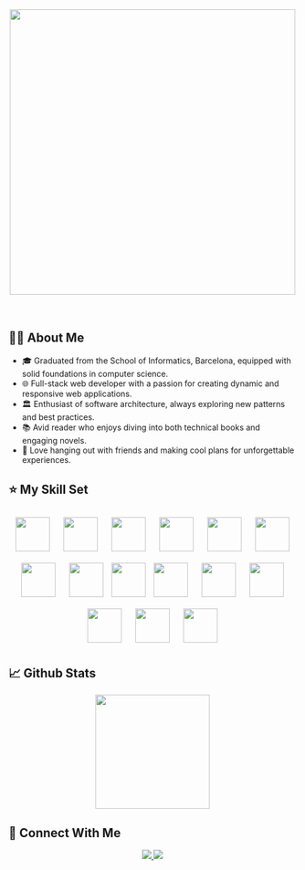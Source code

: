 <div align="center">
  <img src="https://github.com/user-attachments/assets/05dcf405-f88a-4728-8b7e-8d2efc56fcd3" width="500"/>
</div>
<br><br>

## 👨‍💻 About Me
<ul>
  <li>🎓 Graduated from the School of Informatics, Barcelona, equipped with solid foundations in computer science.</li>
  <li>🌐 Full-stack web developer with a passion for creating dynamic and responsive web applications.</li>
  <li>🏛️ Enthusiast of software architecture, always exploring new patterns and best practices.</li>
  <li>📚 Avid reader who enjoys diving into both technical books and engaging novels.</li>
  <li>🎉 Love hanging out with friends and making cool plans for unforgettable experiences.</li>
</ul>

## ⭐ My Skill Set
<p align=center>
  <img src="https://cdn.jsdelivr.net/gh/devicons/devicon@latest/icons/nestjs/nestjs-original.svg" height="60" width="60" style="margin: 10px;"/>
  <img src="https://cdn.jsdelivr.net/gh/devicons/devicon@latest/icons/nextjs/nextjs-plain.svg" height="60" width="60" style="margin: 10px;"/>
  <img src="https://cdn.jsdelivr.net/gh/devicons/devicon@latest/icons/react/react-original.svg" height="60" width="60" style="margin: 10px;"/>
  <img src="https://cdn.jsdelivr.net/gh/devicons/devicon@latest/icons/typescript/typescript-original.svg" height="60" width="60" style="margin: 10px;"/>        
  <img src="https://cdn.jsdelivr.net/gh/devicons/devicon@latest/icons/javascript/javascript-original.svg" height="60" width="60" style="margin: 10px;"/>                
  <img src="https://cdn.jsdelivr.net/gh/devicons/devicon@latest/icons/sass/sass-original.svg" height="60" width="60" style="margin: 10px;"/>                
  <img src="https://cdn.jsdelivr.net/gh/devicons/devicon@latest/icons/tailwindcss/tailwindcss-original.svg" height="60" width="60" style="margin: 10px;"/>        
  <img src="https://cdn.jsdelivr.net/gh/devicons/devicon@latest/icons/graphql/graphql-plain.svg" height="60" width="60" style="margin: 10px;"/>       
  <img src="https://cdn.jsdelivr.net/gh/devicons/devicon@latest/icons/docker/docker-original.svg" height="60" width="60"/>        
  <img src="https://cdn.jsdelivr.net/gh/devicons/devicon@latest/icons/kubernetes/kubernetes-original.svg" height="60" width="60" style="margin: 10px;"/>        
  <img src="https://cdn.jsdelivr.net/gh/devicons/devicon@latest/icons/amazonwebservices/amazonwebservices-original-wordmark.svg" height="60" width="60" style="margin: 10px;"/>
  <img src="https://cdn.jsdelivr.net/gh/devicons/devicon@latest/icons/googlecloud/googlecloud-original.svg" height="60" width="60" style="margin: 10px;"/>
  <img src="https://cdn.jsdelivr.net/gh/devicons/devicon@latest/icons/postgresql/postgresql-original.svg" height="60" width="60" style="margin: 10px;"/>       
  <img src="https://cdn.jsdelivr.net/gh/devicons/devicon@latest/icons/mongodb/mongodb-original.svg" height="60" width="60" style="margin: 10px;"/>         
  <img src="https://cdn.jsdelivr.net/gh/devicons/devicon@latest/icons/spring/spring-original.svg" height="60" width="60" style="margin: 10px;"/>
</p>

## 📈 Github Stats

<div align="center">
  <a href="https://github.com/anuraghazra/github-readme-stats">
    <img height=200 align="center" src="https://github-readme-stats-seven-olive-11.vercel.app/api?username=hectoremanuelpc&show=reviews,prs_merged_percentage&hide=stars,issues,contribs&show_icons=true&theme=radical" />
  </a>
</div>

## 📱 Connect With Me

<p align="center">
    <a href="mailto:emanuel.cuevas03@gmail.com">
        <img src="https://img.shields.io/badge/mail-%23ff4343.svg?&style=for-the-badge&logo=gmail&logoColor=white" />
    </a>
    <a href="https://www.linkedin.com/in/emanuelpc">
        <img src="https://img.shields.io/badge/linkedin-%230A66C2.svg?&style=for-the-badge&logo=linkedin&logoColor=white"/>
    </a>
</p>
